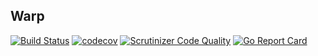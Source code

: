 ## Warp

[![Build Status](https://travis-ci.org/stefanoj3/warp.svg?branch=master)](https://travis-ci.org/stefanoj3/warp)
[![codecov](https://codecov.io/gh/stefanoj3/warp/branch/master/graph/badge.svg)](https://codecov.io/gh/stefanoj3/warp)
[![Scrutinizer Code Quality](https://scrutinizer-ci.com/g/stefanoj3/warp/badges/quality-score.png?b=master)](https://scrutinizer-ci.com/g/stefanoj3/warp/?branch=master)
[![Go Report Card](https://goreportcard.com/badge/github.com/stefanoj3/warp)](https://goreportcard.com/report/github.com/stefanoj3/warp)


